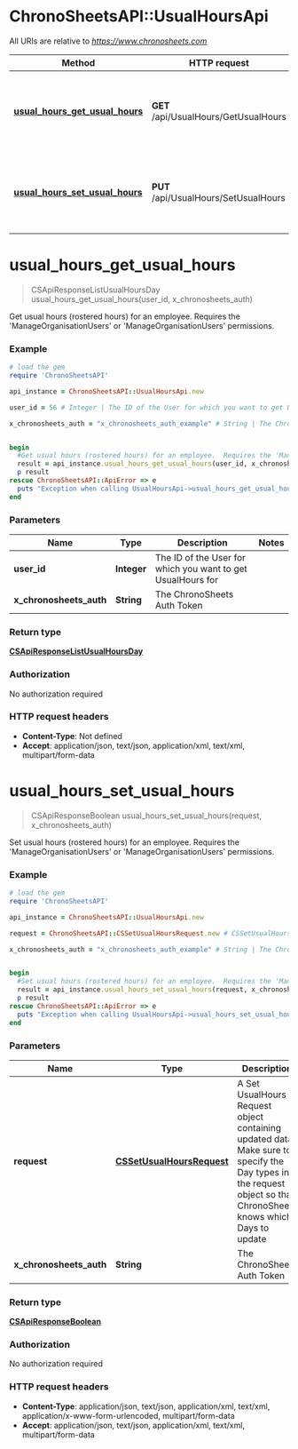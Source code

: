 # ChronoSheetsAPI::UsualHoursApi

All URIs are relative to *https://www.chronosheets.com*

Method | HTTP request | Description
------------- | ------------- | -------------
[**usual_hours_get_usual_hours**](UsualHoursApi.md#usual_hours_get_usual_hours) | **GET** /api/UsualHours/GetUsualHours | Get usual hours (rostered hours) for an employee.  Requires the &#39;ManageOrganisationUsers&#39; or &#39;ManageOrganisationUsers&#39; permissions.
[**usual_hours_set_usual_hours**](UsualHoursApi.md#usual_hours_set_usual_hours) | **PUT** /api/UsualHours/SetUsualHours | Set usual hours (rostered hours) for an employee.  Requires the &#39;ManageOrganisationUsers&#39; or &#39;ManageOrganisationUsers&#39; permissions.


# **usual_hours_get_usual_hours**
> CSApiResponseListUsualHoursDay usual_hours_get_usual_hours(user_id, x_chronosheets_auth)

Get usual hours (rostered hours) for an employee.  Requires the 'ManageOrganisationUsers' or 'ManageOrganisationUsers' permissions.

### Example
```ruby
# load the gem
require 'ChronoSheetsAPI'

api_instance = ChronoSheetsAPI::UsualHoursApi.new

user_id = 56 # Integer | The ID of the User for which you want to get UsualHours for

x_chronosheets_auth = "x_chronosheets_auth_example" # String | The ChronoSheets Auth Token


begin
  #Get usual hours (rostered hours) for an employee.  Requires the 'ManageOrganisationUsers' or 'ManageOrganisationUsers' permissions.
  result = api_instance.usual_hours_get_usual_hours(user_id, x_chronosheets_auth)
  p result
rescue ChronoSheetsAPI::ApiError => e
  puts "Exception when calling UsualHoursApi->usual_hours_get_usual_hours: #{e}"
end
```

### Parameters

Name | Type | Description  | Notes
------------- | ------------- | ------------- | -------------
 **user_id** | **Integer**| The ID of the User for which you want to get UsualHours for | 
 **x_chronosheets_auth** | **String**| The ChronoSheets Auth Token | 

### Return type

[**CSApiResponseListUsualHoursDay**](CSApiResponseListUsualHoursDay.md)

### Authorization

No authorization required

### HTTP request headers

 - **Content-Type**: Not defined
 - **Accept**: application/json, text/json, application/xml, text/xml, multipart/form-data



# **usual_hours_set_usual_hours**
> CSApiResponseBoolean usual_hours_set_usual_hours(request, x_chronosheets_auth)

Set usual hours (rostered hours) for an employee.  Requires the 'ManageOrganisationUsers' or 'ManageOrganisationUsers' permissions.

### Example
```ruby
# load the gem
require 'ChronoSheetsAPI'

api_instance = ChronoSheetsAPI::UsualHoursApi.new

request = ChronoSheetsAPI::CSSetUsualHoursRequest.new # CSSetUsualHoursRequest | A Set UsualHours Request object containing updated data.  Make sure to specify the Day types in the request object so that ChronoSheets knows which Days to update

x_chronosheets_auth = "x_chronosheets_auth_example" # String | The ChronoSheets Auth Token


begin
  #Set usual hours (rostered hours) for an employee.  Requires the 'ManageOrganisationUsers' or 'ManageOrganisationUsers' permissions.
  result = api_instance.usual_hours_set_usual_hours(request, x_chronosheets_auth)
  p result
rescue ChronoSheetsAPI::ApiError => e
  puts "Exception when calling UsualHoursApi->usual_hours_set_usual_hours: #{e}"
end
```

### Parameters

Name | Type | Description  | Notes
------------- | ------------- | ------------- | -------------
 **request** | [**CSSetUsualHoursRequest**](CSSetUsualHoursRequest.md)| A Set UsualHours Request object containing updated data.  Make sure to specify the Day types in the request object so that ChronoSheets knows which Days to update | 
 **x_chronosheets_auth** | **String**| The ChronoSheets Auth Token | 

### Return type

[**CSApiResponseBoolean**](CSApiResponseBoolean.md)

### Authorization

No authorization required

### HTTP request headers

 - **Content-Type**: application/json, text/json, application/xml, text/xml, application/x-www-form-urlencoded, multipart/form-data
 - **Accept**: application/json, text/json, application/xml, text/xml, multipart/form-data



